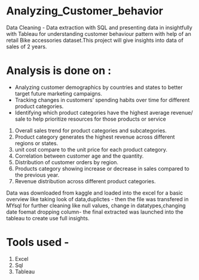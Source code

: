 # Analyzing_Customer_behavior
Data Cleaning - Data extraction with SQL and presenting data in insightfully with Tableau for understanding customer behaviour pattern with help of an retail Bike accessories dataset.This project will give insights into data of sales of 2 years.

# Analysis is done on :
- Analyzing customer demographics by countries and states to better target future marketing campaigns.
- Tracking changes in customers’ spending habits over time for different product categories.
- Identifying which product categories have the highest average revenue/ sale to help prioritize resources for those products or service
  
1. Overall sales trend for product categories and subcategories.
2. Product category generates the highest revenue across different regions or states.
3. unit cost compare to the unit price for each product category.
4. Correlation between customer age and the quantity.
5. Distribution of customer orders by region.
6. Products category showing increase or decrease in sales compared to the previous year.
7. Revenue distribution across different product categories.

Data was downloaded from kaggle and loaded into the excel for a basic overview like taking look of data,duplictes - then the file was transfered in MYsql for further cleaning like null values, change in datatypes,changing date foemat dropping column- the final extracted was launched into the tableau to create use full insights.

# Tools used - 
1. Excel
2. Sql
3. Tableau

   
